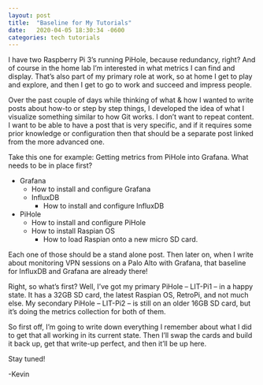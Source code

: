```yaml
---
layout: post
title:  "Baseline for My Tutorials"
date:   2020-04-05 18:30:34 -0600
categories: tech tutorials
---
```


I have two Raspberry Pi 3’s running PiHole, because redundancy, right? And of course in the home lab I’m interested in what metrics I can find and display. That’s also part of my primary role at work, so at home I get to play and explore, and then I get to go to work and succeed and impress people.

Over the past couple of days while thinking of what & how I wanted to write posts about how-to or step by step things, I developed the idea of what I visualize something similar to how Git works. I don’t want to repeat content. I want to be able to have a post that is very specific, and if it requires some prior knowledge or configuration then that should be a separate post linked from the more advanced one.

Take this one for example: Getting metrics from PiHole into Grafana. What needs to be in place first?

* Grafana
  * How to install and configure Grafana
  * InfluxDB
    * How to install and configure InfluxDB
* PiHole
  * How to install and configure PiHole
  * How to install Raspian OS
    * How to load Raspian onto a new micro SD card.

Each one of those should be a stand alone post. Then later on, when I write about monitoring VPN sessions on a Palo Alto with Grafana, that baseline for InfluxDB and Grafana are already there!

Right, so what’s first? Well, I’ve got my primary PiHole – LIT-Pi1 – in a happy state. It has a 32GB SD card, the latest Raspian OS, RetroPi, and not much else. My secondary PiHole – LIT-Pi2 – is still on an older 16GB SD card, but it’s doing the metrics collection for both of them.

So first off, I’m going to write down everything I remember about what I did to get that all working in its current state. Then I’ll swap the cards and build it back up, get that write-up perfect, and then it’ll be up here.

Stay tuned!

-Kevin
